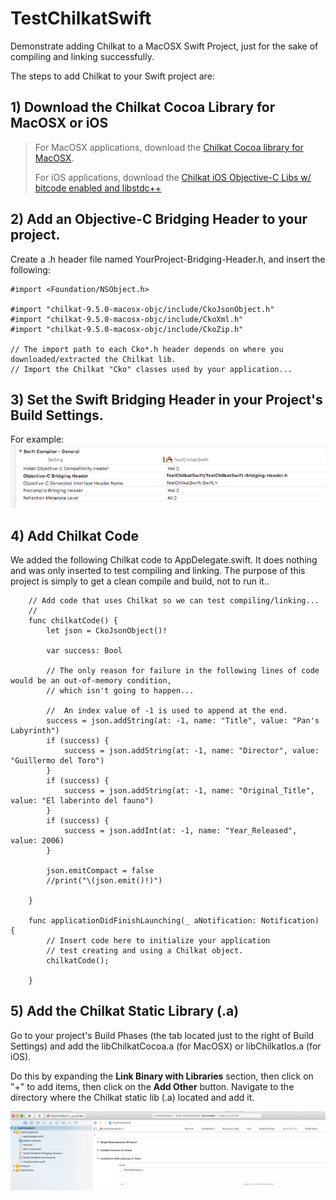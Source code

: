 # TestChilkatSwift
Demonstrate adding Chilkat to a MacOSX Swift Project, just for the sake of compiling and linking successfully.

The steps to add Chilkat to your Swift project are:

## 1) Download the Chilkat Cocoa Library for MacOSX or iOS

<blockquote>
  For MacOSX applications, download the <a href="http://chilkatsoft.com/downloads_objc.asp">Chilkat Cocoa library for MacOSX</a>.
  
  For iOS applications, download the <a href="http://chilkatsoft.com/downloads_ios.asp">Chilkat iOS Objective-C Libs w/ bitcode enabled and libstdc++</a>
</blockquote>

## 2) Add an Objective-C Bridging Header to your project.

Create a .h header file named YourProject-Bridging-Header.h, and insert the following:
```
#import <Foundation/NSObject.h>

#import "chilkat-9.5.0-macosx-objc/include/CkoJsonObject.h"
#import "chilkat-9.5.0-macosx-objc/include/CkoXml.h"
#import "chilkat-9.5.0-macosx-objc/include/CkoZip.h"

// The import path to each Cko*.h header depends on where you downloaded/extracted the Chilkat lib.
// Import the Chilkat "Cko" classes used by your application...
```
## 3) Set the Swift Bridging Header in your Project's Build Settings.

For example:<br>
![Swift Bridging Header](https://github.com/chilkatsoft/TestChilkatSwift/blob/master/images/BridgingHeader.png?raw=true "Swift Bridging Header Build Settings")

## 4) Add Chilkat Code

We added the following Chilkat code to AppDelegate.swift.  It does nothing and was only inserted to test compiling and linking.  The purpose of this project is simply to get a clean compile and build, not to run it..

```
    // Add code that uses Chilkat so we can test compiling/linking...
    //
    func chilkatCode() {
        let json = CkoJsonObject()!
        
        var success: Bool
        
        // The only reason for failure in the following lines of code would be an out-of-memory condition,
        // which isn't going to happen...
        
        //  An index value of -1 is used to append at the end.
        success = json.addString(at: -1, name: "Title", value: "Pan's Labyrinth")
        if (success) {
            success = json.addString(at: -1, name: "Director", value: "Guillermo del Toro")
        }
        if (success) {
            success = json.addString(at: -1, name: "Original_Title", value: "El laberinto del fauno")
        }
        if (success) {
            success = json.addInt(at: -1, name: "Year_Released", value: 2006)
        }
        
        json.emitCompact = false
        //print("\(json.emit()!)")
        
    }

    func applicationDidFinishLaunching(_ aNotification: Notification) {
        // Insert code here to initialize your application
        // test creating and using a Chilkat object.
        chilkatCode();
        
    }
```
## 5) Add the Chilkat Static Library (.a)

Go to your project's Build Phases (the tab located just to the right of Build Settings) and add the libChilkatCocoa.a (for MacOSX) or libChilkatIos.a (for iOS).   

Do this by expanding the <b>Link Binary with Libraries</b> section, then click on "+" to add items, then click on the <b>Add Other</b> button.   Navigate to the directory where the Chilkat static lib (.a) located and add it.

![Build Phases](https://github.com/chilkatsoft/TestChilkatSwift/blob/master/images/BuildPhases.png?raw=true "Add Static Link Lib in Build Phases")
